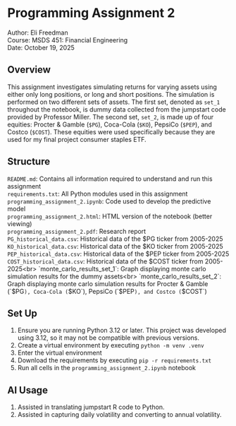 # Programming Assignment 2

Author: Eli Freedman<br>
Course: MSDS 451: Financial Engineering<br>
Date: October 19, 2025

## Overview

This assignment investigates simulating returns for varying assets using either only long positions, or long and short positions. The simulation is performed on two different sets of assets. The first set, denoted as `set_1` throughout the notebook, is dummy data collected from the jumpstart code provided by Professor Miller. The second set, `set_2`, is made up of four equities: Procter & Gamble (`$PG`), Coca-Cola (`$KO`), PepsiCo (`$PEP`), and Costco (`$COST`). These equities were used specifically because they are used for my final project consumer staples ETF.

## Structure

`README.md`: Contains all information required to understand and run this assignment<br>
`requirements.txt`: All Python modules used in this assignment<br>
`programming_assignment_2.ipynb`: Code used to develop the predictive model<br>
`programming_assignment_2.html`: HTML version of the notebook (better viewing)<br>
`programming_assignment_2.pdf`: Research report<br>
`PG_historical_data.csv`: Historical data of the $PG ticker from 2005-2025<br>
`KO_historical_data.csv`: Historical data of the $KO ticker from 2005-2025<br>
`PEP_historical_data.csv`: Historical data of the $PEP ticker from 2005-2025<br>
`COST_historical_data.csv`: Historical data of the $COST ticker from 2005-2025<br>
`monte_carlo_results_set_1`: Graph displaying monte carlo simulation results for the dummy assets<br>
`monte_carlo_results_set_2`: Graph displaying monte carlo simulation results for Procter & Gamble (`$PG`), Coca-Cola (`$KO`), PepsiCo (`$PEP`), and Costco (`$COST`)

## Set Up

1. Ensure you are running Python 3.12 or later. This project was developed using 3.12, so it may not be compatible with previous versions.
2. Create a virtual environment by executing `python -m venv .venv`
3. Enter the virtual environment
4. Download the requirements by executing `pip -r requirements.txt`
5. Run all cells in the `programming_assignment_2.ipynb` notebook

## AI Usage

1. Assisted in translating jumpstart R code to Python.
2. Assisted in capturing daily volatility and converting to annual volatility.
